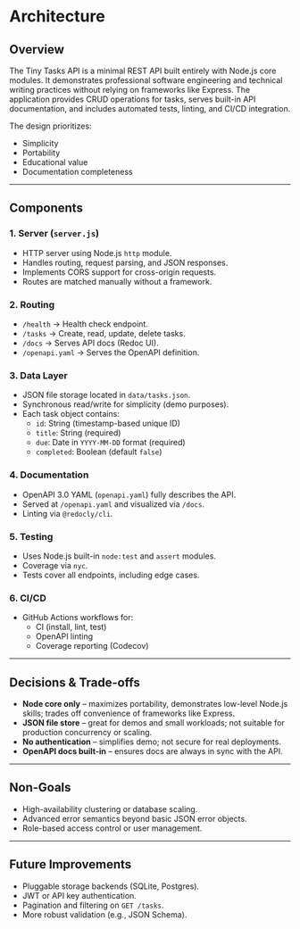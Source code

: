# Architecture

## Overview

The Tiny Tasks API is a minimal REST API built entirely with Node.js core modules. It demonstrates professional software engineering and technical writing practices without relying on frameworks like Express. The application provides CRUD operations for tasks, serves built-in API documentation, and includes automated tests, linting, and CI/CD integration.

The design prioritizes:
- Simplicity
- Portability
- Educational value
- Documentation completeness

---

## Components

### 1. **Server (`server.js`)**
- HTTP server using Node.js `http` module.
- Handles routing, request parsing, and JSON responses.
- Implements CORS support for cross-origin requests.
- Routes are matched manually without a framework.

### 2. **Routing**
- `/health` → Health check endpoint.
- `/tasks` → Create, read, update, delete tasks.
- `/docs` → Serves API docs (Redoc UI).
- `/openapi.yaml` → Serves the OpenAPI definition.

### 3. **Data Layer**
- JSON file storage located in `data/tasks.json`.
- Synchronous read/write for simplicity (demo purposes).
- Each task object contains:
  - `id`: String (timestamp-based unique ID)
  - `title`: String (required)
  - `due`: Date in `YYYY-MM-DD` format (required)
  - `completed`: Boolean (default `false`)

### 4. **Documentation**
- OpenAPI 3.0 YAML (`openapi.yaml`) fully describes the API.
- Served at `/openapi.yaml` and visualized via `/docs`.
- Linting via `@redocly/cli`.

### 5. **Testing**
- Uses Node.js built-in `node:test` and `assert` modules.
- Coverage via `nyc`.
- Tests cover all endpoints, including edge cases.

### 6. **CI/CD**
- GitHub Actions workflows for:
  - CI (install, lint, test)
  - OpenAPI linting
  - Coverage reporting (Codecov)

---

## Decisions & Trade-offs

- **Node core only** – maximizes portability, demonstrates low-level Node.js skills; trades off convenience of frameworks like Express.
- **JSON file store** – great for demos and small workloads; not suitable for production concurrency or scaling.
- **No authentication** – simplifies demo; not secure for real deployments.
- **OpenAPI docs built-in** – ensures docs are always in sync with the API.

---

## Non-Goals

- High-availability clustering or database scaling.
- Advanced error semantics beyond basic JSON error objects.
- Role-based access control or user management.

---

## Future Improvements

- Pluggable storage backends (SQLite, Postgres).
- JWT or API key authentication.
- Pagination and filtering on `GET /tasks`.
- More robust validation (e.g., JSON Schema).
